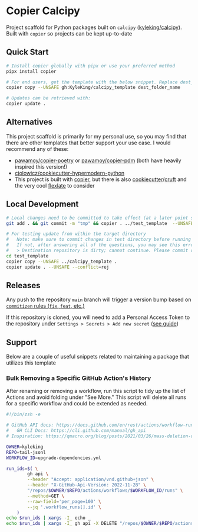 # Copier Calcipy

Project scaffold for Python packages built on `calcipy` ([kyleking/calcipy](https://github.com/KyleKing/calcipy)). Built with `copier` so projects can be kept up-to-date

## Quick Start

```sh
# Install copier globally with pipx or use your preferred method
pipx install copier

# For end users, get the template with the below snippet. Replace dest_folder_name (can use ".")
copier copy --UNSAFE gh:KyleKing/calcipy_template dest_folder_name

# Updates can be retrieved with:
copier update .
```

## Alternatives

This project scaffold is primarily for my personal use, so you may find that there are other templates that better support your use case. I would recommend any of these:

- [pawamoy/copier-poetry](https://github.com/pawamoy/copier-poetry) or [pawamoy/copier-pdm](https://github.com/pawamoy/copier-pdm) (both have heavily inspired this version!)
- [cjolowicz/cookiecutter-hypermodern-python](https://github.com/cjolowicz/cookiecutter-hypermodern-python)
- This project is built with [copier](https://github.com/copier-org/copier), but there is also [cookiecutter](https://github.com/cookiecutter/cookiecutter)/[cruft](https://github.com/cruft/cruft) and the very cool [flexlate](https://github.com/nickderobertis/flexlate) to consider

## Local Development

```sh
# Local changes need to be committed to take effect (at a later point squash all "tmp" commits)
git add . && git commit -m "tmp" && copier . ../test_template  --UNSAFE --conflict=rej --vcs-ref=HEAD

# For testing update from within the target directory
#   Note: make sure to commit changes in test directory before running copier
#   If not, after answering all of the questions, you may see this error and need to restart:
#   > Destination repository is dirty; cannot continue. Please commit or stash your local changes and retry.
cd test_template
copier copy --UNSAFE ../calcipy_template .
copier update . --UNSAFE --conflict=rej
```

## Releases

Any push to the repository `main` branch will trigger a version bump based on [`commitizen` rules (`fix`, `feat`, etc.)](https://commitizen-tools.github.io/commitizen/)

If this repository is cloned, you will need to add a Personal Access Token to the repository under `Settings > Secrets > Add new secret` ([see guide](https://commitizen-tools.github.io/commitizen/tutorials/github_actions/))

## Support

Below are a couple of useful snippets related to maintaining a package that utilizes this template

### Bulk Removing a Specific GitHub Action's History

After renaming or removing a workflow, run this script to tidy up the list of Actions and avoid folding under "See More." This script will delete all runs for a specific workflow and could be extended as needed.

```sh
#!/bin/zsh -e

# GitHub API docs: https://docs.github.com/en/rest/actions/workflow-runs?apiVersion=2022-11-28
#   GH CLI Docs: https://cli.github.com/manual/gh_api
# Inspiration: https://qmacro.org/blog/posts/2021/03/26/mass-deletion-of-github-actions-workflow-runs/

OWNER=kyleking
REPO=tail-jsonl
WORKFLOW_ID=upgrade-dependencies.yml

run_ids=$( \
        gh api \
        --header "Accept: application/vnd.github+json" \
        --header "X-GitHub-Api-Version: 2022-11-28" \
        "/repos/$OWNER/$REPO/actions/workflows/$WORKFLOW_ID/runs" \
        --method=GET \
        --raw-field='per_page=100' \
        --jq '.workflow_runs[].id' \
    )
echo $run_ids | xargs -I_ echo _
echo $run_ids | xargs -I_ gh api -X DELETE "/repos/$OWNER/$REPO/actions/runs/_"
```
